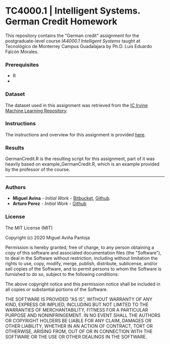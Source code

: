 # TC4000.1 | Intelligent Systems. German Credit Homework

This repository contains the "German credit" assignment for the postgraduate-level
course *IA4000.1 Intelligent Systems* taught at Tecnológico de Monterrey Campus
Guadalajara by Ph.D. Luis Eduardo Falcón Morales.

### Prerequisites ###

* R
*


### Dataset ###

The dataset used in this assignment was retrieved from the [IC Irvine Machine
Learning Repository](http://archive.ics.uci.edu/ml/datasets/statlog+(german+credit+data)).

### Instructions ###  

The instructions and overview for this assignment is provided [here](http).


### Results ###  

GermanCredit.R is the resulting script for this assignment, part of it was heavily based 
on example_GermanCredit.R, which is an example provided by the professor of the course.

* * *

### Authors ###

* **Miguel Avina** - *Initial Work* - [Bitbucket](https://bitbucket.org/miguel-esaul),
[Github](https://github.com/miguelAvina1).
* **Arturo Perez** - *Initial Work* - [Github](https://github.com/LAPD)

### License ###

The MIT License (MIT)

Copyright (c) 2020 Miguel Aviña Pantoja

Permission is hereby granted, free of charge, to any person obtaining a copy
of this software and associated documentation files (the "Software"), to deal
in the Software without restriction, including without limitation the rights
to use, copy, modify, merge, publish, distribute, sublicense, and/or sell
copies of the Software, and to permit persons to whom the Software is
furnished to do so, subject to the following conditions:

The above copyright notice and this permission notice shall be included in all
copies or substantial portions of the Software.

THE SOFTWARE IS PROVIDED "AS IS", WITHOUT WARRANTY OF ANY KIND, EXPRESS OR
IMPLIED, INCLUDING BUT NOT LIMITED TO THE WARRANTIES OF MERCHANTABILITY,
FITNESS FOR A PARTICULAR PURPOSE AND NONINFRINGEMENT. IN NO EVENT SHALL THE
AUTHORS OR COPYRIGHT HOLDERS BE LIABLE FOR ANY CLAIM, DAMAGES OR OTHER
LIABILITY, WHETHER IN AN ACTION OF CONTRACT, TORT OR OTHERWISE, ARISING FROM,
OUT OF OR IN CONNECTION WITH THE SOFTWARE OR THE USE OR OTHER DEALINGS IN THE
SOFTWARE.
